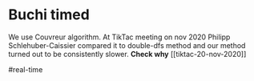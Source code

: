 # Buchi timed

We use Couvreur algorithm. At TikTac meeting on nov 2020 Philipp
Schlehuber-Caissier compared it to double-dfs method and our method turned out
to be consistently slower. **Check why**
[[tiktac-20-nov-2020]]

#real-time
